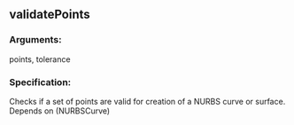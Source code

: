 ## validatePoints
### Arguments: 
points, tolerance
### Specification: 
Checks if a set of points are valid for creation of a NURBS curve or surface. Depends on (NURBSCurve)
